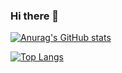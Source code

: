 ### Hi there 👋

[![Anurag's GitHub stats](https://github-readme-stats.vercel.app/api?username=Huzarensalade&count_private=true&show_icons=true$theme=merko)](https://github.com/anuraghazra/github-readme-stats)

[![Top Langs](https://github-readme-stats.vercel.app/api/top-langs/?username=Huzarensalade&layout=compact&langs_count=6)](https://github.com/anuraghazra/github-readme-stats)

